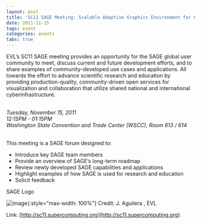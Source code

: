 ```yaml
---
layout: post
title: 'SC11 SAGE Meeting: Scalable Adaptive Graphics Environment for Global Collaboration'
date: 2011-11-15
tags: event
categories: events
tabs: true
---
```


EVL&rsquo;s SC11 SAGE meeting provides an opportunity for the SAGE global user community to meet, discuss current and future development efforts, and to share examples of community-developed use cases and applications. All towards the  effort to advance scientific research and education by providing production-quality, community-driven open services for visualization and collaboration that utilize shared national and international cyberinfrastructure.<br><br>

<em>Tuesday, November 15, 2011<br>
12:15PM - 01:15PM<br>
Washington State Convention and Trade Center (WSCC), Room 613 / 614</em><br><br>

This meeting is a SAGE forum designed to:<br>
<ul>
<li>Introduce key SAGE team members</li>
<li>Provide an overview of SAGE&rsquo;s long-term roadmap</li>
<li>Review newly developed SAGE capabilities and applications</li>
<li>Highlight examples of how SAGE is used for research and education</li>
<li>Solicit feedback</li>
</ul>
SAGE Logo

![image](https://www.evl.uic.edu/output/originals/sagelogo.gif-srcw.jpg){:style="max-width: 100%"}
Credit: J. Aguilera	, EVL


Link: [http://sc11.supercomputing.org](http://sc11.supercomputing.org)
